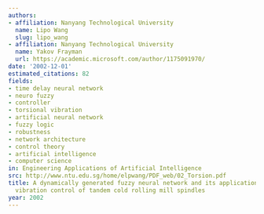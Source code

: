 ```yaml
---
authors:
- affiliation: Nanyang Technological University
  name: Lipo Wang
  slug: lipo_wang
- affiliation: Nanyang Technological University
  name: Yakov Frayman
  url: https://academic.microsoft.com/author/1175091970/
date: '2002-12-01'
estimated_citations: 82
fields:
- time delay neural network
- neuro fuzzy
- controller
- torsional vibration
- artificial neural network
- fuzzy logic
- robustness
- network architecture
- control theory
- artificial intelligence
- computer science
in: Engineering Applications of Artificial Intelligence
src: http://www.ntu.edu.sg/home/elpwang/PDF_web/02_Torsion.pdf
title: A dynamically generated fuzzy neural network and its application to torsional
  vibration control of tandem cold rolling mill spindles
year: 2002
---
```

